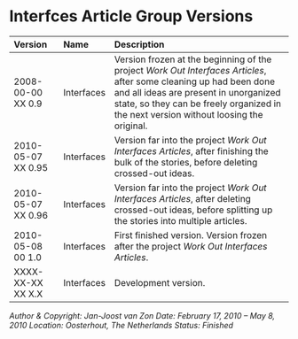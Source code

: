 ﻿Interfces Article Group Versions
================================

|**Version**|**Name**|**Description**|
| :- | :- | :- |
|2008-00-00 XX  0.9|Interfaces|Version frozen at the beginning of the project *Work Out Interfaces Articles*, after some cleaning up had been done and all ideas are present in unorganized state, so they can be freely organized in the next version without loosing the original.|
|2010-05-07 XX  0.95|Interfaces|Version far into the project *Work Out Interfaces Articles*, after finishing the bulk of the stories, before deleting crossed-out ideas.|
|2010-05-07 XX  0.96|Interfaces|Version far into the project *Work Out Interfaces Articles*, after deleting crossed-out ideas, before splitting up the stories into multiple articles.|
|2010-05-08 00  1.0|Interfaces|First finished version. Version frozen after the project *Work Out Interfaces Articles*.|
|XXXX-XX-XX XX  X.X|Interfaces|Development version.|


*Author & Copyright: Jan-Joost van Zon        Date: February 17, 2010 – May 8, 2010         Location: Oosterhout, The Netherlands        Status: Finished*


